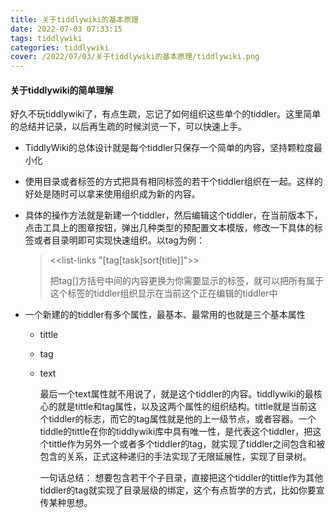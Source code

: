 ```yaml
---
title: 关于tiddlywiki的基本原理
date: 2022-07-03 07:33:15
tags: tiddlywiki 
categories: tiddlywiki
cover: /2022/07/03/关于tiddlywiki的基本原理/tiddlywiki.png
---
```


#### 关于tiddlywiki的简单理解

好久不玩tiddlywiki了，有点生疏，忘记了如何组织这些单个的tiddler。这里简单的总结并记录，以后再生疏的时候浏览一下，可以快速上手。

* TiddlyWiki的总体设计就是每个tiddler只保存一个简单的内容，坚持颗粒度最小化

* 使用目录或者标签的方式把具有相同标签的若干个tiddler组织在一起。这样的好处是随时可以拿来使用组织成为新的内容。

* 具体的操作方法就是新建一个tiddler，然后编辑这个tiddler，在当前版本下，点击工具上的图章按钮，弹出几种类型的预配置文本模版，修改一下具体的标签或者目录明即可实现快速组织。以tag为例：

  > <<list-links "[tag[task]sort[title]]">>
  >
  > 把tag[]方括号中间的内容更换为你需要显示的标签，就可以把所有属于这个标签的tiddler组织显示在当前这个正在编辑的tiddler中

* 一个新建的的tiddler有多个属性，最基本、最常用的也就是三个基本属性

  * tittle 

  * tag 

  * text    

    最后一个text属性就不用说了，就是这个tiddler的内容。tiddlywiki的最核心的就是tittle和tag属性，以及这两个属性的组织结构。tittle就是当前这个tiddler的标志，而它的tag属性就是他的上一级节点，或者容器。一个tiddle的tittle在你的tiddlywiki库中具有唯一性，是代表这个tiddler，把这个tittle作为另外一个或者多个tiddler的tag，就实现了tiddler之间包含和被包含的关系，正式这种递归的手法实现了无限延展性，实现了目录树。

    一句话总结： 想要包含若干个子目录，直接把这个tiddler的tittle作为其他tiddler的tag就实现了目录层级的绑定，这个有点哲学的方式，比如你要宣传某种思想。
